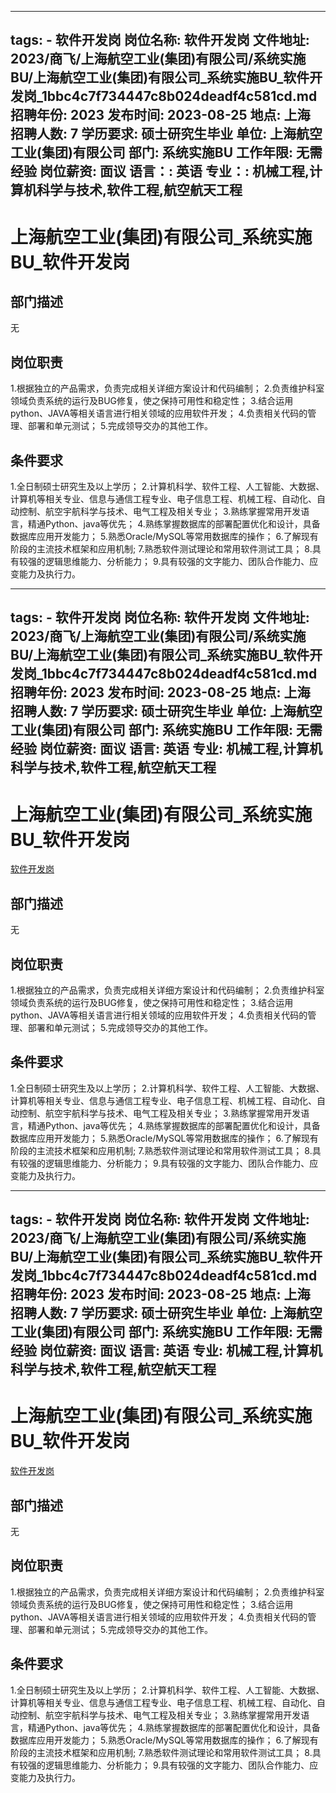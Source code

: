 
---
tags:
    - 软件开发岗
岗位名称: 软件开发岗
文件地址: 2023/商飞/上海航空工业(集团)有限公司/系统实施BU/上海航空工业(集团)有限公司_系统实施BU_软件开发岗_1bbc4c7f734447c8b024deadf4c581cd.md
招聘年份: 2023
发布时间: 2023-08-25
地点: 上海
招聘人数: 7
学历要求: 硕士研究生毕业
单位: 上海航空工业(集团)有限公司
部门: 系统实施BU
工作年限: 无需经验
岗位薪资: 面议
语言：: 英语
专业：: 机械工程,计算机科学与技术,软件工程,航空航天工程
---

# 上海航空工业(集团)有限公司_系统实施BU_软件开发岗

## 部门描述

无

## 岗位职责

1.根据独立的产品需求，负责完成相关详细方案设计和代码编制；
 2.负责维护科室领域负责系统的运行及BUG修复，使之保持可用性和稳定性；
 3.结合运用python、JAVA等相关语言进行相关领域的应用软件开发；
 4.负责相关代码的管理、部署和单元测试；
 5.完成领导交办的其他工作。

 ## 条件要求

1.全日制硕士研究生及以上学历；
 2.计算机科学、软件工程、人工智能、大数据、计算机等相关专业、信息与通信工程专业、电子信息工程、机械工程、自动化、自动控制、航空宇航科学与技术、电气工程及相关专业；
 3.熟练掌握常用开发语言，精通Python、java等优先；
 4.熟练掌握数据库的部署配置优化和设计，具备数据库应用开发能力；
 5.熟悉Oracle/MySQL等常用数据库的操作；
 6.了解现有阶段的主流技术框架和应用机制; 7.熟悉软件测试理论和常用软件测试工具；
 8.具有较强的逻辑思维能力、分析能力；
 9.具有较强的文字能力、团队合作能力、应变能力及执行力。

---
tags:
    - 软件开发岗
岗位名称: 软件开发岗
文件地址: 2023/商飞/上海航空工业(集团)有限公司/系统实施BU/上海航空工业(集团)有限公司_系统实施BU_软件开发岗_1bbc4c7f734447c8b024deadf4c581cd.md
招聘年份: 2023
发布时间: 2023-08-25
地点: 上海
招聘人数: 7
学历要求: 硕士研究生毕业
单位: 上海航空工业(集团)有限公司
部门: 系统实施BU
工作年限: 无需经验
岗位薪资: 面议
语言: 英语
专业: 机械工程,计算机科学与技术,软件工程,航空航天工程
---

# 上海航空工业(集团)有限公司_系统实施BU_软件开发岗

[软件开发岗](http://zhaopin.comac.cc/zp/ct/out/position/positionDetail?planid=1bbc4c7f734447c8b024deadf4c581cd)

## 部门描述

无

## 岗位职责

1.根据独立的产品需求，负责完成相关详细方案设计和代码编制；
 2.负责维护科室领域负责系统的运行及BUG修复，使之保持可用性和稳定性；
 3.结合运用python、JAVA等相关语言进行相关领域的应用软件开发；
 4.负责相关代码的管理、部署和单元测试；
 5.完成领导交办的其他工作。

 ## 条件要求

1.全日制硕士研究生及以上学历；
 2.计算机科学、软件工程、人工智能、大数据、计算机等相关专业、信息与通信工程专业、电子信息工程、机械工程、自动化、自动控制、航空宇航科学与技术、电气工程及相关专业；
 3.熟练掌握常用开发语言，精通Python、java等优先；
 4.熟练掌握数据库的部署配置优化和设计，具备数据库应用开发能力；
 5.熟悉Oracle/MySQL等常用数据库的操作；
 6.了解现有阶段的主流技术框架和应用机制; 7.熟悉软件测试理论和常用软件测试工具；
 8.具有较强的逻辑思维能力、分析能力；
 9.具有较强的文字能力、团队合作能力、应变能力及执行力。

---
tags:
    - 软件开发岗
岗位名称: 软件开发岗
文件地址: 2023/商飞/上海航空工业(集团)有限公司/系统实施BU/上海航空工业(集团)有限公司_系统实施BU_软件开发岗_1bbc4c7f734447c8b024deadf4c581cd.md
招聘年份: 2023
发布时间: 2023-08-25
地点: 上海
招聘人数: 7
学历要求: 硕士研究生毕业
单位: 上海航空工业(集团)有限公司
部门: 系统实施BU
工作年限: 无需经验
岗位薪资: 面议
语言: 英语
专业: 机械工程,计算机科学与技术,软件工程,航空航天工程
---

# 上海航空工业(集团)有限公司_系统实施BU_软件开发岗

[软件开发岗](http://zhaopin.comac.cc/zp/ct/out/position/positionDetail?planid=1bbc4c7f734447c8b024deadf4c581cd)


## 部门描述

无

## 岗位职责

1.根据独立的产品需求，负责完成相关详细方案设计和代码编制；
 2.负责维护科室领域负责系统的运行及BUG修复，使之保持可用性和稳定性；
 3.结合运用python、JAVA等相关语言进行相关领域的应用软件开发；
 4.负责相关代码的管理、部署和单元测试；
 5.完成领导交办的其他工作。

 ## 条件要求

1.全日制硕士研究生及以上学历；
 2.计算机科学、软件工程、人工智能、大数据、计算机等相关专业、信息与通信工程专业、电子信息工程、机械工程、自动化、自动控制、航空宇航科学与技术、电气工程及相关专业；
 3.熟练掌握常用开发语言，精通Python、java等优先；
 4.熟练掌握数据库的部署配置优化和设计，具备数据库应用开发能力；
 5.熟悉Oracle/MySQL等常用数据库的操作；
 6.了解现有阶段的主流技术框架和应用机制; 7.熟悉软件测试理论和常用软件测试工具；
 8.具有较强的逻辑思维能力、分析能力；
 9.具有较强的文字能力、团队合作能力、应变能力及执行力。
